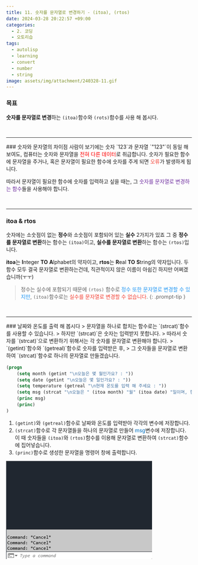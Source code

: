 ```yaml
---
title: 11. 숫자를 문자열로 변경하기 - (itoa), (rtos)
date: 2024-03-28 20:22:57 +09:00
categories:
  - 2. 코딩
  - 오토리습
tags:
  - autolisp
  - learning
  - convert
  - number
  - string
image: assets/img/attachment/240328-11.gif
---
```


### 목표
**숫자를 문자열로 변경**하는 `(itoa)`함수와 `(rots)`함수를 사용 해 봅시다.

<br>
<hr>
### 숫자와 문자열의 차이점
사람이 보기에는 숫자 `123`과 문자열 `"123"`이 동일 해 보여도, 컴퓨터는 숫자와 문자열을 <font color="#ff0000">전혀 다른 데이터</font>로 취급합니다.
숫자가 필요한 함수에 문자열을 주거나, 혹은 문자열이 필요한 함수에 숫자를 주게 되면 <span style="color:#F44336">오류</span>가 발생하게 됩니다.

따라서 문자열이 필요한 함수에 숫자를 입력하고 싶을 때는, 그 <font color="#7030a0">숫자를 문자열로 변경하는 함수</font>들을 사용해야 합니다.

<br>
<hr>

### itoa & rtos
숫자에는 소숫점이 없는 **정수**와 소숫점이 포함되어 있는 **실수** 2가지가 있죠
그 중 **정수를 문자열로 변환**하는 함수는 `(itoa)`이고,
**실수를 문자열로 변환**하는 함수는 `(rtos)`입니다.

**itoa**는 **I**nteger **TO** **A**lphabet의 약자이고,
**rtos**는 **R**eal **TO** **S**tring의 약자입니다.
두 함수 모두 결국 문자열로 변환하는건데, 직관적이지 않은 이름이 아쉽긴 하지만 어쩌겠습니까(ㅜㅜ)

>정수는 실수에 포함되기 때문에 `(rtos)` 함수로 <span style="color:#2196F3">정수 또한 문자열로 변경할 수 있지만</span>,
`(itoa)`함수로는 <span style="color:#F44336">실수를 문자열로 변경할 수 없습니다</span>.
{: .prompt-tip }


<br>
<hr>
### 날짜와 온도를 출력 해 봅시다
> 문자열을 하나로 합치는 함수로는 `(strcat)`함수를 사용할 수 있습니다.
> 하지만 `(strcat)`은 숫자는 입력받지 못합니다.
> 따라서 숫자를 `(strcat)`으로 변환하기 위해서는 각 숫자를 문자열로 변환해야 합니다.
> `(getint)`함수와 `(getreal)`함수로 숫자를 입력받은 후,
> 그 숫자들을 문자열로 변환하여 `(strcat)`함수로 하나의 문자열로 만들겠습니다.

```lisp
(progn
	(setq month (getint "\n오늘은 몇 월인가요? : "))
	(setq date (getint "\n오늘은 몇 일인가요? : "))
	(setq temperature (getreal "\n현재 온도를 입력 해 주세요 : "))
	(setq msg (strcat "\n오늘은 " (itoa month) "월" (itoa date) "일이며, 현재 온도는 " (rtos temperature) "도 입니다!"))
	(princ msg)
	(princ)
)
```
1. `(getint)`와 `(getreal)`함수로 날짜와 온도를 입력받아 각각의 변수에 저장합니다.
2. `(strcat)`함수로 각 문자열들을 하나의 문자열로 만들어 <font color="#0070c0">msg</font>변수에 저장합니다. 이 때 숫자들을 `(itoa)`와 `(rtos)`함수를 이용해 문자열로 변환하여 `(strcat)`함수에 집어넣습니다.
3. `(princ)`함수로 생성한 문자열을 명령어 창에 출력합니다.

![](assets/img/attachment/240328-11.gif)
